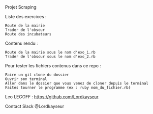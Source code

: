 Projet Scraping

Liste des exercices :

    Route de la mairie
    Trader de l'obscur
    Route des incubateurs

Contenu rendu :

    Route de la mairie sous le nom d'exo_1.rb
    Trader de l'obscur sous le nom d'exo_2.rb


Pour tester les fichiers contenus dans ce repo :

    Faire un git clone du dossier
    Ouvrir son terminal
    Aller dans le dossier que vous venez de cloner depuis le terminal
    Faites tourner le programme (ex : ruby nom_du_fichier.rb)


Leo LEGOFF : https://github.com/Lordkayseur

Contact Slack @Lordkayseur
